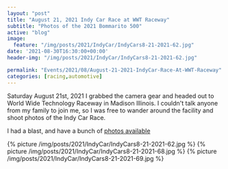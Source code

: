 ```yaml
---
layout: "post"
title: "August 21, 2021 Indy Car Race at WWT Raceway"
subtitle: "Photos of the 2021 Bommarito 500"
active: "blog"
image:
  feature: "/img/posts/2021/IndyCar/IndyCars8-21-2021-62.jpg"
date: '2021-08-30T16:30:00+00:00'
header-img: "/img/posts/2021/IndyCar/IndyCars8-21-2021-62.jpg"

permalink: "Events/2021/08/August-21-2021-IndyCar-Race-At-WWT-Raceway"
categories: [racing,automotive]
---
```


Saturday August 21st, 2021 I grabbed the camera gear and headed out to World Wide Technology Raceway in Madison Illinois. I couldn't talk anyone from my family to join me, so I was free to wander around the facility and shoot photos of the Indy Car Race. 

I had a blast, and have a bunch of [photos available](https://photos.rainbowmarks.com/2021/Cars/2021-Indy-Cars-at-WWT-Raceway)

{% picture /img/posts/2021/IndyCar/IndyCars8-21-2021-62.jpg %}
{% picture /img/posts/2021/IndyCar/IndyCars8-21-2021-68.jpg %}
{% picture /img/posts/2021/IndyCar/IndyCars8-21-2021-69.jpg %}